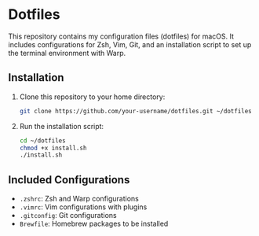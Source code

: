 # Dotfiles

This repository contains my configuration files (dotfiles) for macOS. It includes configurations for Zsh, Vim, Git, and an installation script to set up the terminal environment with Warp.

## Installation

1. Clone this repository to your home directory:
    ```sh
    git clone https://github.com/your-username/dotfiles.git ~/dotfiles
    ```

2. Run the installation script:
    ```sh
    cd ~/dotfiles
    chmod +x install.sh
    ./install.sh
    ```

## Included Configurations

- `.zshrc`: Zsh and Warp configurations
- `.vimrc`: Vim configurations with plugins
- `.gitconfig`: Git configurations
- `Brewfile`: Homebrew packages to be installed
